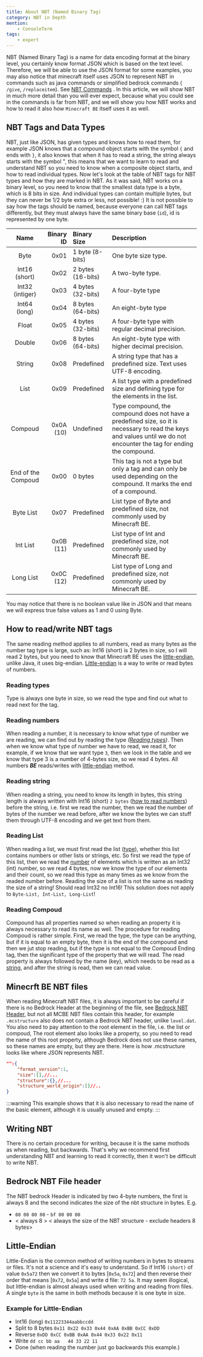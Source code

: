 ```yaml
---
title: About NBT (Named Binary Tag)
category: NBT in Depth
mention:
    - ConsoleTerm
tags:
    - expert
---
```



NBT (Named Binary Tag) is a name for data encoding format at the binary level, you certainly know format JSON which is based on the text level. Therefore, we will be able to use the JSON format for some examples, you may also notice that minecraft itself uses JSON to represent NBT in commands such as java commands or simplified bedrock commands ( `/give`, `/replaceitem`). See [NBT Commands](/commands/nbt-commands.md) . In this article, we will show NBT in much more detail than you will ever expect, because what you could see in the commands is far from NBT, and we will show you how NBT works and how to read it also how `Minecraft BE` itself uses it as well.

## NBT Tags and Data Types

NBT, just like JSON, has given types and knows how to read them, for example JSON knows that a compound object starts with the symbol `{` and ends with `}`, it also knows that when it has to read a string, the string always starts with the symbol ", this means that we want to learn to read and understand NBT so you need to know when a composite object starts, and how to read individual types. 
Now let's look at the table of NBT tags for NBT types and how they are marked in NBT.
As it was said, NBT works on a binary level, so you need to know that the smallest data type is a byte, which is 8 bits in size. And individual types can contain multiple bytes, but they can never be 1/2 byte extra or less, not possible! :)
It is not possible to say how the tags should be named, because everyone can call NBT tags differently, but they must always have the same binary base (`id`), id is represented by one byte.



|       Name           |   Binary ID   |    Binary  Size   |         Description |
|:--------------------:|--------------:|:------------------|:--------------------|
|      Byte            | 0x01          | 1 byte (8-bits)  | One byte size type. |
|Int16 (short)         | 0x02          | 2 bytes (16-bits) | A two-byte type.    |
|Int32 (intiger)       | 0x03          | 4 bytes (32-bits) | A four-byte type    |
|Int64 (long)          | 0x04          | 8 bytes (64-bits) | An eight-byte type  |
|     Float            | 0x05          | 4 bytes (32-bits) | A four-byte type with regular decimal precision. |
|    Double            | 0x06          | 8 bytes (64-bits) |  An eight-byte type with higher decimal precision. |
|    String            | 0x08          | Predefined        | A string type that has a predefined size. Text uses UTF-8 encoding. |
|    List              | 0x09          | Predefined        | A list type with a predefined size and defining type for the elements in the list. |
|  Compoud             | 0x0A (10)     | Undefined         | Type compound, the compound does not have a predefined size, so it is necessary to read the keys and values until we do not encounter the tag for ending the compound. |
|End of the Compoud    | 0x00          | 0 bytes           | This tag is not a type but only a tag and can only be used depending on the compound. It marks the end of a compound. |
|    Byte List         | 0x07          | Predefined        | List type of Byte and predefined size, not commonly used by Minecraft BE. |
|    Int List          | 0x0B (11)     | Predefined        | List type of Int and predefined size, not commonly used by Minecraft BE. |
|    Long List         | 0x0C (12)     | Predefined        | List type of Long and predefined size, not commonly used by Minecraft BE. |


You may notice that there is no boolean value like in JSON and that means we will express true false values as 1 and 0 using Byte.

## How to read/write NBT tags

The same reading method applies to all numbers, read as many bytes as the number tag type is large, such as: Int16 (short) is 2 bytes in size, so I will read 2 bytes, but you need to know that Minecraft BE uses the [little-endian](#little-endian), unlike Java, it uses big-endian.  [Little-endian](#little-endian) is a way to write or read bytes of numbers.

### Reading types

Type is always one byte in size, so we read the type and find out what to read next for the tag.

### Reading numbers

When reading a number, it is necessary to know what type of number we are reading, we can find out by reading the type *([Reading types](#reading-types))*. Then when we know what type of number we have to read, we read it, for example, if we know that we want type `3`, then we look in the table and we know that type 3 is a number of 4-bytes size, so we read 4 bytes. All numbers ***BE*** reads/writes with [little-endian](#little-endian) method.

### Reading string

When reading a string, you need to know its length in bytes, this string length is always written with Int16 (short) `2 bytes` ([how to read numbers](#reading-numbers)) before the string, i.e. first we read the number, then we read the number of bytes of the number we read before, after we know the bytes we can stuff them through UTF-8 encoding and we get text from them.

### Reading List

When reading a list, we must first read the list ([type](#reading-types)), whether this list contains numbers or other lists or strings, etc. So first we read the type of this list, then we read the [number](#reading-numbers) of elements which is written as an Int32 (int) number, so we read 4 bytes, now we know the type of our elements and their count, so we read this type as many times as we know from the readed number before. Reading the size of a list is not the same as reading the size of a string! Should read Int32 no Int16! This solution does not apply to `Byte-List, Int-List, Long-List`!

### Reading Compoud

Compound has all properties named so when reading an property it is always necessary to read its name as well. The procedure for reading Compoud is rather simple. First, we read the type, the type can be anything, but if it is equal to an empty byte, then it is the end of the compound and then we jut stop reading, but if the type is not equal to the Compoud Ending tag, then the significant type of the property that we will read. The read property is always followed by the name (key), which needs to be read as a [string](#reading-string), and after the string is read, then we can read value.

## Minecrft BE NBT files

When reading Minecraft NBT files, it is always important to be careful if there is no Bedrock Header at the beginning of the file, see [Bedrock NBT Header](#bedrock-nbt-file-header), but not all MCBE NBT files contain this header, for example `.mcstructure` also does not contain a Bedrock NBT header, unlike `level.dat`.
You also need to pay attention to the root element in the file, i.e. the list or compoud,
The root element also looks like a property, so you need to read the name of this root property, although Bedrock does not use these names, so these names are empty, but they are there.
Here is how .mcstructure looks like where JSON represents NBT.

```json
"":{
    "format_version":1,
    "size":[],//...
    "structure":{},//...
    "structure_world_origin":[]//..
}
```
:::warning
This example shows that it is also necessary to read the name of the basic element, although it is usually unused and empty.
:::

## Writing NBT

There is no certain procedure for writing, because it is the same mothods as when reading, but backwards. That's why we recommend first understanding NBT and learning to read it correctly, then it won't be difficult to write NBT.


## Bedrock NBT File header

The NBT bedrock Header is indicated by two 4-byte numbers, the first is always 8 and the second indicates the size of the nbt structure in bytes. E.g.
 - `08 00 00 00` - `bf 00 00 00`
 - < always 8 > < always the size of the NBT structure - exclude headers 8 bytes>

## Little-Endian

Little-Endian is the common method of writing numbers in bytes to streams or files.
It's not a science and it's easy to understand. So if Int16 `(short)` of value `0x5a72` then we convert it to bytes [`0x5a`, `0x72`] and then reverse their order that means [`0x72`, `0x5a`] and write d file: `72 5a`. It may seem illogical, but little-endian is almost always used when writing and reading from files. A single `byte` is the same in both methods because it is one byte in size.

### Example for Little-Endian 
- Int16 (long) `0x11223344aabbccdd`
- Split to 8 bytes `0x11 0x22 0x33 0x44 0xAA 0xBB 0xCC 0xDD`
- Reverse `0xDD 0xCC 0xBB 0xAA 0x44 0x33 0x22 0x11`
- Write `dd cc bb aa   44 33 22 11`
- Done (when reading the number just go backwards this example.)